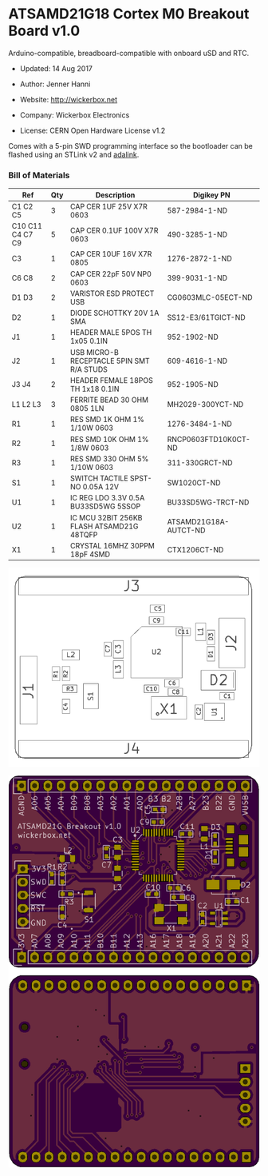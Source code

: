 <!--- start title --->
# ATSAMD21G18 Cortex M0 Breakout Board v1.0
Arduino-compatible, breadboard-compatible with onboard uSD and RTC.

- Updated: 14 Aug 2017

- Author: Jenner Hanni
- Website: http://wickerbox.net
- Company: Wickerbox Electronics
- License: CERN Open Hardware License v1.2
<!--- end title --->

Comes with a 5-pin SWD programming interface so the bootloader can be flashed using an STLink v2 and [adalink](https://github.com/adafruit/Adafruit_Adalink).

<!--- bom start --->
### Bill of Materials

|Ref|Qty|Description|Digikey PN|
|---|---|-----------|------|
|C1 C2 C5|3|CAP CER 1UF 25V X7R 0603|587-2984-1-ND|
|C10 C11 C4 C7 C9|5|CAP CER 0.1UF 100V X7R 0603|490-3285-1-ND|
|C3|1|CAP CER 10UF 16V X7R 0805|1276-2872-1-ND|
|C6 C8|2|CAP CER 22pF 50V NP0 0603|399-9031-1-ND|
|D1 D3|2|VARISTOR ESD PROTECT USB|CG0603MLC-05ECT-ND|
|D2|1|DIODE SCHOTTKY 20V 1A SMA|SS12-E3/61TGICT-ND|
|J1|1|HEADER MALE 5POS TH 1x05 0.1IN|952-1902-ND|
|J2|1|USB MICRO-B RECEPTACLE 5PIN SMT R/A STUDS|609-4616-1-ND|
|J3 J4|2|HEADER FEMALE 18POS TH 1x18 0.1IN|952-1905-ND|
|L1 L2 L3|3|FERRITE BEAD 30 OHM 0805 1LN|MH2029-300YCT-ND|
|R1|1|RES SMD 1K OHM 1% 1/10W 0603|1276-3484-1-ND|
|R2|1|RES SMD 10K OHM 1% 1/8W 0603|RNCP0603FTD10K0CT-ND|
|R3|1|RES SMD 330 OHM 5% 1/10W 0603|311-330GRCT-ND|
|S1|1|SWITCH TACTILE SPST-NO 0.05A 12V|SW1020CT-ND|
|U1|1|IC REG LDO 3.3V 0.5A BU33SD5WG 5SSOP|BU33SD5WG-TRCT-ND|
|U2|1|IC MCU 32BIT 256KB FLASH ATSAMD21G 48TQFP|ATSAMD21G18A-AUTCT-ND|
|X1|1|CRYSTAL 16MHZ 30PPM 18pF 4SMD|CTX1206CT-ND|


<!--- bom end --->
![Assembly Diagram](assembly.png)

![Gerber Preview](preview.png)

